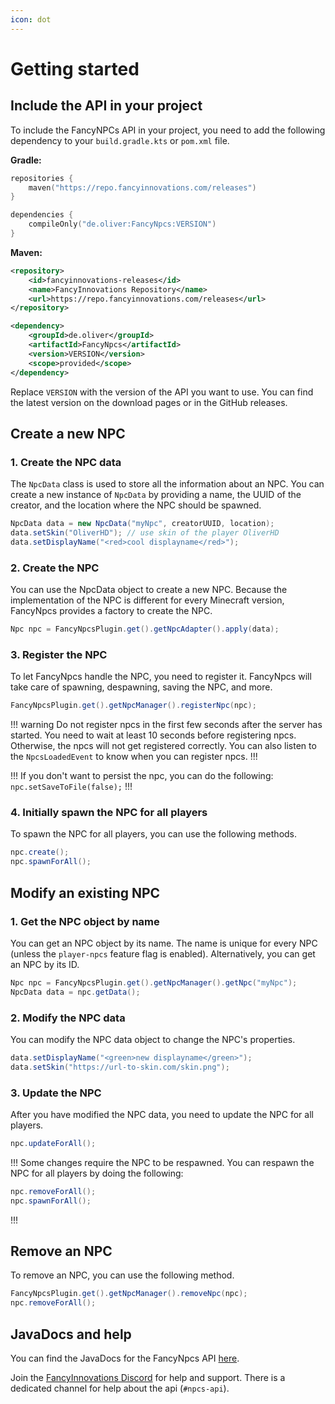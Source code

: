 ```yaml
---
icon: dot
---
```


# Getting started

## Include the API in your project

To include the FancyNPCs API in your project, you need to add the following dependency to your `build.gradle.kts` or `pom.xml` file.

**Gradle:**
```kotlin
repositories {
    maven("https://repo.fancyinnovations.com/releases")
}
```

```kotlin
dependencies {
    compileOnly("de.oliver:FancyNpcs:VERSION")
}
```

**Maven:**
```xml
<repository>
    <id>fancyinnovations-releases</id>
    <name>FancyInnovations Repository</name>
    <url>https://repo.fancyinnovations.com/releases</url>
</repository>
```

```xml
<dependency>
    <groupId>de.oliver</groupId>
    <artifactId>FancyNpcs</artifactId>
    <version>VERSION</version>
    <scope>provided</scope>
</dependency>
```

Replace `VERSION` with the version of the API you want to use. You can find the latest version on the download pages or in the GitHub releases.

## Create a new NPC

### 1. Create the NPC data

The `NpcData` class is used to store all the information about an NPC. You can create a new instance of `NpcData` by providing a name, the UUID of the creator, and the location where the NPC should be spawned.

```java
NpcData data = new NpcData("myNpc", creatorUUID, location);
data.setSkin("OliverHD"); // use skin of the player OliverHD
data.setDisplayName("<red>cool displayname</red>");
```

### 2. Create the NPC

You can use the NpcData object to create a new NPC. Because the implementation of the NPC is different for every Minecraft version, FancyNpcs provides a factory to create the NPC.

```java
Npc npc = FancyNpcsPlugin.get().getNpcAdapter().apply(data);
```

### 3. Register the NPC

To let FancyNpcs handle the NPC, you need to register it. FancyNpcs will take care of spawning, despawning, saving the NPC, and more.

```java
FancyNpcsPlugin.get().getNpcManager().registerNpc(npc);
```

!!! warning
Do not register npcs in the first few seconds after the server has started. You need to wait at least 10 seconds before registering npcs. Otherwise, the npcs will not get registered correctly.
You can also listen to the `NpcsLoadedEvent` to know when you can register npcs.
!!!

!!!
If you don't want to persist the npc, you can do the following: `npc.setSaveToFile(false);`
!!!

### 4. Initially spawn the NPC for all players

To spawn the NPC for all players, you can use the following methods.

```java
npc.create();
npc.spawnForAll();
```

## Modify an existing NPC

### 1. Get the NPC object by name

You can get an NPC object by its name. The name is unique for every NPC (unless the `player-npcs` feature flag is enabled). Alternatively, you can get an NPC by its ID.

```java
Npc npc = FancyNpcsPlugin.get().getNpcManager().getNpc("myNpc");
NpcData data = npc.getData();
```

### 2. Modify the NPC data

You can modify the NPC data object to change the NPC's properties.

```java
data.setDisplayName("<green>new displayname</green>");
data.setSkin("https://url-to-skin.com/skin.png");
```

### 3. Update the NPC

After you have modified the NPC data, you need to update the NPC for all players.

```java
npc.updateForAll();
```

!!!
Some changes require the NPC to be respawned. You can respawn the NPC for all players by doing the following:
```java
npc.removeForAll();
npc.spawnForAll();
```
!!!

## Remove an NPC

To remove an NPC, you can use the following method.

```java
FancyNpcsPlugin.get().getNpcManager().removeNpc(npc);
npc.removeForAll();
```

## JavaDocs and help

You can find the JavaDocs for the FancyNpcs API [here](https://repo.fancyinnovations.com/javadoc/releases/de/oliver/FancyNpcs/latest).

Join the [FancyInnovations Discord](https://discord.gg/ZUgYCEJUEx) for help and support. There is a dedicated channel for help about the api (`#npcs-api`).
```